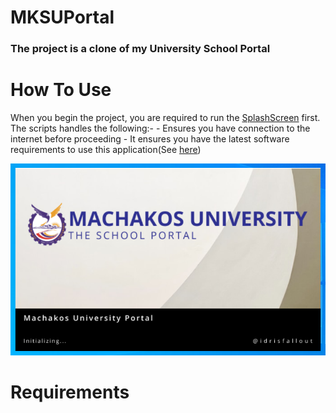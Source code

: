 # MKSUPortal
### The project is a clone of my University School Portal

# How To Use
When you begin the project, you are required to run the [SplashScreen][splash-screen] first.
The scripts handles the following:-
    -  Ensures you have connection to the internet before proceeding
    -  It ensures you have the latest software requirements to use this application(See [here](#requirements))

![SPLASH...](screenshots/splash.png?raw=true "Optional Title")

# Requirements

[splash-screen]: splash_screen.py